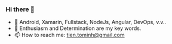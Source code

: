 ### Hi there 👋

- 🔭 Android, Xamarin, Fullstack, NodeJs, Angular, DevOps, v.v.. 
- 🌱 Enthusiasm and Determination are my key words.
- 📫 How to reach me: tien.tominh@gmail.com

<!--
**tientham/tientham** is a ✨ _special_ ✨ repository because its `README.md` (this file) appears on your GitHub profile.

Here are some ideas to get you started:

- 🔭 I’m currently working on ...
- 🌱 I’m currently learning ...
- 👯 I’m looking to collaborate on ...
- 🤔 I’m looking for help with ...
- 💬 Ask me about ...
- 📫 How to reach me: ...
- 😄 Pronouns: ...
- ⚡ Fun fact: ...
-->
